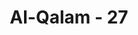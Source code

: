 ---
title: "Al-Qalam - 27"
no: 27
arabic_no: ٢٧
ayah: بَلْ نَحْنُ مَحْرُوْمُوْنَ 
translation: "bahkan kita tidak memperoleh apa pun,”"
tafsir: "Akhirnya mereka sadar dan yakin bahwa yang terbakar itu memang kebun mereka, dan berkata, \"Kita tidak tersesat ke kebun yang lain, ini memang kepunyaan kita. Karena kita telah berdosa dengan tidak mengikuti apa yang telah digariskan oleh bapak kita pada setiap memetik hasil kebun, maka Allah memusnahkan kebun ini.\""
---